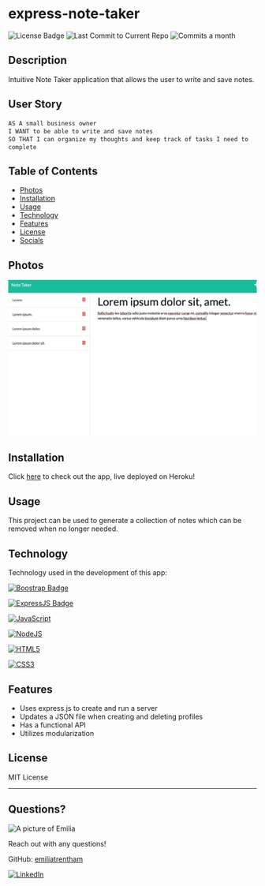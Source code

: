 # express-note-taker


  ![License Badge](https://img.shields.io/badge/license-MIT-brightgreen)
 ![Last Commit to Current Repo](https://img.shields.io/github/last-commit/emiliatrentham/OOP-team-profile-generator)
![Commits a month](https://img.shields.io/github/commit-activity/m/emiliatrentham/OOP-team-profile-generator)


## Description 

Intuitive Note Taker application that allows the user to write and save notes. 

## User Story

```
AS A small business owner
I WANT to be able to write and save notes
SO THAT I can organize my thoughts and keep track of tasks I need to complete
```

## Table of Contents 
* [Photos](#screenshots)
* [Installation](#installation)
* [Usage](#usage)
* [Technology](#technology)
* [Features](#features)
* [License](#license)
* [Socials](#questions)

## Photos

![Note Taker GIF](./Assets/demo-GIF.gif)


## Installation
 Click [here](https://uw-week-11-note-taker.herokuapp.com/) to check out the app, live deployed on Heroku!  

## Usage 

This project can be used to generate a collection of notes which can be removed when no longer needed. 

## Technology

Technology used in the development of this app:

[![Boostrap Badge](https://img.shields.io/badge/-bootstrap5-553c7b?style=for-the-badge&labelColor=black&logo=bootstrap&logoColor=553c7b)](#)

[![ExpressJS Badge](https://img.shields.io/badge/-Express.JS-ff781f?style=for-the-badge&labelColor=black&logo=express&logoColor=FF781F)](#)

[![JavaScript](https://img.shields.io/badge/JavaScript-323330?style=for-the-badge&logo=javascript&logoColor=F7DF1E)](https://www.javascript.com/)

[![NodeJS](https://img.shields.io/badge/node.js-6DA55F?style=for-the-badge&logo=node.js&logoColor=white)](https://nodejs.org/en/)

[![HTML5](https://img.shields.io/badge/HTML5-E34F26?style=for-the-badge&logo=html5&logoColor=white)](https://whatwg.org/)

[![CSS3](https://img.shields.io/badge/CSS3-1572B6?style=for-the-badge&logo=css3&logoColor=white)](https://www.w3.org/TR/CSS/#css)

## Features

- Uses express.js to create and run a server
- Updates a JSON file when creating and deleting profiles
- Has a functional API
- Utilizes modularization


## License

MIT License

---

## Questions?

<img src="https://avatars.githubusercontent.com/u/38886696?s=400&u=1ab29d002cf7b80fe6af55c9677da4b90b21df6f&v=4" alt="A picture of Emilia" width="40%" />

Reach out with any questions!

GitHub: [emiliatrentham](https://github.com/emiliatrentham)



[![LinkedIn](https://img.shields.io/badge/linkedin-%230077B5.svg?style=for-the-badge&logo=linkedin&logoColor=white)](https://www.linkedin.com/in/emilia-trentham-987a59164/)